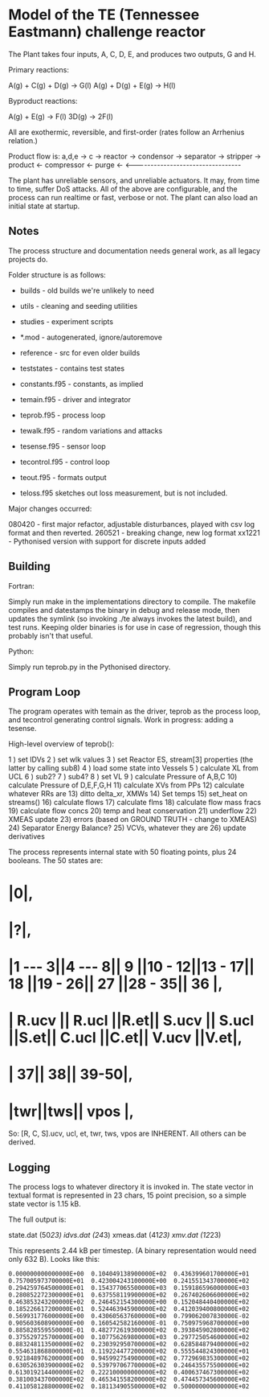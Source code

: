 Model of the TE (Tennessee Eastmann) challenge reactor
===

The Plant takes four inputs, A, C, D, E, and produces two outputs, G and H.

Primary reactions:

A(g) + C(g) + D(g) -> G(l)
A(g) + D(g) + E(g) -> H(l)

Byproduct reactions:

A(g) + E(g) -> F(l)
3D(g) -> 2F(l)

All are exothermic, reversible, and first-order
(rates follow an Arrhenius relation.)

Product flow is: 
a,d,e ->                                  c ->
    reactor -> condensor -> separator -> stripper -> product
          <- compressor <- purge <-
          <---------------------------------

The plant has unreliable sensors, and unreliable actuators. It may, from time to time, suffer DoS attacks. All of the above are configurable, and the process can run realtime or fast, verbose or not. The plant can also load an initial state at startup.

Notes
---

The process structure and documentation needs general work, as all legacy projects do.

Folder structure is as follows:

- builds - old builds we're unlikely to need 
- utils - cleaning and seeding utilities
- studies - experiment scripts
- *.mod - autogenerated, ignore/autoremove
- reference - src for even older builds
- teststates - contains test states

- constants.f95 - constants, as implied
- temain.f95 - driver and integrator
- teprob.f95 - process loop
- tewalk.f95 - random variations and attacks
- tesense.f95 - sensor loop
- tecontrol.f95 - control loop
- teout.f95 - formats output

- teloss.f95 sketches out loss measurement, but is not included.

Major changes occurred:

080420 - first major refactor, adjustable disturbances, played with csv log format and then reverted.
260521 - breaking change, new log format
xx1221 - Pythonised version with support for discrete inputs added

Building
---

Fortran:

Simply run make in the implementations directory to compile. The makefile compiles and datestamps the binary in debug and release mode, then updates the symlink (so invoking ./te always invokes the latest build), and test runs. Keeping older binaries is for use in case of regression, though this probably isn't that useful.

Python:

Simply run teprob.py in the Pythonised directory.

Program Loop
---

The program operates with temain as the driver, teprob as the process loop, and tecontrol generating control signals. Work in progress: adding a tesense.

High-level overview of teprob():

1 ) set IDVs
2 ) set wlk values
3 ) set Reactor ES, stream[3] properties (the latter by calling sub8)
4 ) load some state into Vessels
5 ) calculate XL from UCL
6 ) sub2?
7 ) sub4? 
8 ) set VL
9 ) calculate Pressure of A,B,C
10) calculate Pressure of D,E,F,G,H
11) calculate XVs from PPs
12) calculate whatever RRs are 
13) ditto delta_xr, XMWs
14) Set temps
15) set_heat on streams()
16) calculate flows
17) calculate flms
18) calculate flow mass fracs
19) calculate flow concs
20) temp and heat conservation
21) underflow
22) XMEAS update
23) errors (based on GROUND TRUTH - change to XMEAS)
24) Separator Energy Balance?
25) VCVs, whatever they are 
26) update derivatives


The process represents internal state with 50 floating points, plus 24 booleans. The 50 states are:

#   |0|,
#   |?|,

#   |1 --- 3||4 --- 8||  9 ||10 - 12||13 - 17|| 18 ||19 - 26|| 27 ||28 - 35|| 36 |,
#   | R.ucv || R.ucl ||R.et|| S.ucv || S.ucl ||S.et|| C.ucl ||C.et|| V.ucv ||V.et|,

#   | 37|| 38|| 39-50|,
#   |twr||tws|| vpos |,

So: [R, C, S].ucv, ucl, et, twr, tws, vpos are INHERENT. All others can be derived.

Logging
---

The process logs to whatever directory it is invoked in. The state vector in textual format is represented in 23 chars, 15 point precision, so a simple state vector is 1.15 kB.

The full output is:

state.dat (50*23) 
idvs.dat (24*3)
xmeas.dat (41*23)
xmv.dat (12*23)

This represents 2.44 kB per timestep. (A binary representation would need only 632 B). Looks like this:

```
0.000000000000000E+00  0.104049138900000E+02  0.436399601700000E+01  0.757005973700000E+01  0.423004243100000E+00  0.241551343700000E+02  0.294259764500000E+01  0.154377065500000E+03  0.159186596000000E+03  0.280852272300000E+01  0.637558119900000E+02  0.267402606600000E+02  0.463853243200000E+02  0.246452154300000E+00  0.152048440400000E+02  0.185226617200000E+01  0.524463945900000E+02  0.412039400800000E+02  0.569931776000000E+00  0.430605637600000E+00  0.799062007830000E-02  0.905603608900000E+00  0.160542582160000E-01  0.750975968700000E+00  0.885828559550000E-01  0.482772619300000E+02  0.393845902800000E+02  0.375529725700000E+00  0.107756269800000E+03  0.297725054600000E+02  0.883248113500000E+02  0.230392950700000E+02  0.628584879400000E+02  0.554631868800000E+01  0.119224477200000E+02  0.555544824300000E+01  0.921848976200000E+00  0.945992754900000E+02  0.772969835300000E+02  0.630526303900000E+02  0.539797067700000E+02  0.246435575500000E+02  0.613019214400000E+02  0.222100000000000E+02  0.400637467300000E+02  0.381003437000000E+02  0.465341558200000E+02  0.474457345600000E+02  0.411058128800000E+02  0.181134905500000E+02  0.500000000000000E+02
```
